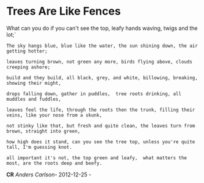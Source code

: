 # Trees Are Like Fences
What can you do if you can't see the top, 
leafy hands waving, twigs and the lot;`

`The sky hangs blue, blue like the water,
the sun shining down, the air getting hotter;`

`leaves turning brown, not green any more,
birds flying above, clouds creeping ashore;`

`build and they build, all black, grey, and white,
billowing, breaking, showing their might,`

`drops falling down, gather in puddles, 
tree roots drinking, all muddles and fuddles,`

`leaves feel the life, through the roots then the trunk,
filling their veins, like your nose from a skunk,`

`not stinky like that, but fresh and quite clean,
the leaves turn from brown, straight into green,`

`how high does it stand, can you see the tree top,
unless you're quite tall, I'm guessing knot.`

`all important it's not, the top green and leafy, 
what matters the most, are the roots deep and beefy.`

**CR** _Anders Carlson_- 2012-12-25 -
